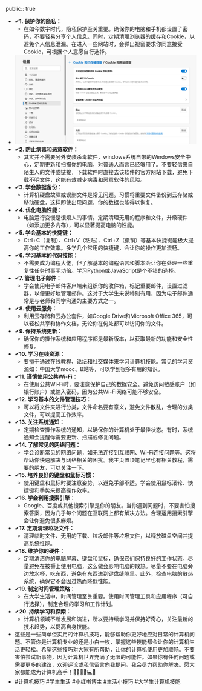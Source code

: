 public:: true

- ✔**1. 保护你的隐私：**
	- 在如今数字时代，隐私保护至关重要。确保你的电脑和手机都设置了密码，不要轻易分享个人信息。同时，定期清理浏览器的缓存和Cookie，以避免个人信息泄漏。在进入一些网站时，会弹出视窗要求你同意接受Cookie，可根据个人意愿自行选择。
- ![image.png](../assets/image_1696148511127_0.png)
- ✔**2. 防止病毒和恶意软件：**
	- 其实并不需要另外安装杀毒软件，windows系统自带的Windows安全中心，定期更新和扫描你的电脑，对普通人而言已经够用了。不要轻信来自陌生人的文件或链接，下载软件时直接去该软件的官方网站下载，避免下载不明文件，这能有效减少病毒和恶意软件的风险。
- ✔**3. 学会数据备份：**
	- 计算机硬盘故障或误删文件是常见问题。习惯将重要文件备份到云存储或移动硬盘，这样即使出现问题，你的数据也能得以恢复。
- ✔**4. 优化电脑性能：**
	- 电脑运行变慢是很烦人的事情。定期清理无用的程序和文件，升级硬件（如添加更多内存），可以显著提高电脑的性能。
- ✔**5. 学会基本的快捷键：**
	- Ctrl+C（复制）、Ctrl+V（粘贴）、Ctrl+Z（撤销）等基本快捷键能极大提高你的工作效率。多学几个常用的快捷键，会让你的操作更加流畅。
- ✔**6. 学习基本的代码技能：**
	- 不需要成为编程大佬，但了解基本的编程语言和脚本会让你在处理一些重复性任务时事半功倍。学习Python或JavaScript是个不错的选择。
- ✔**7. 管理电子邮件：**
	- 学会使用电子邮件客户端来组织你的收件箱，标记重要邮件，设置过滤器，以便更好地管理邮件。这对于大学生来说特别有用，因为电子邮件通常是与老师和同学沟通的主要方式之一。
- ✔**8. 使用云服务：**
	- 利用云存储和云办公套件，如Google Drive和Microsoft Office 365，可以轻松共享和协作文档，无论你在何处都可以访问你的文件。
- ✔**9. 保持系统更新：**
	- 确保你的操作系统和应用程序都是最新版本，以获取最新的功能和安全性修复。
- ✔**10. 学习在线资源：**
	- 要擅于通过在线教程、论坛和社交媒体来学习计算机技能。常见的学习资源如：中国大学mooc、B站等，可以学到很多有用的知识。
- ✔**11. 谨慎使用公共Wi-Fi：**
	- 在使用公共Wi-Fi时，要注意保护自己的数据安全。避免访问敏感账户（如银行账户）或输入密码，因为公共Wi-Fi网络可能不够安全。
- ✔**12. 学习基本的文件管理技巧：**
	- 可以将文件夹进行分类，文件命名要有意义，避免文件散乱，合理的分类文件，可以提高工作效率。
- ✔**13. 关注系统通知：**
	- 定期检查操作系统的通知，以确保你的计算机处于最佳状态。有时，系统通知会提醒你需要更新、扫描或修复问题。
- ✔**14. 了解常见的网络问题：**
	- 学会诊断常见的网络问题，如无法连接到互联网、Wi-Fi连接问题等。这将帮助你快速解决与网络相关的困扰。我主页置顶笔记里也有相关教程，需要的朋友，可以关注一下。
- ✔**15. 培养良好的键盘和鼠标习惯：**
	- 使用键盘和鼠标时要注意姿势，以避免手部不适。学会使用鼠标滚轮、快捷键和手势来提高操作效率。
- ✔**16. 学会利用搜索引擎：**
	- Google、百度或其他搜索引擎是你的朋友。当你遇到问题时，不要害怕搜索答案，因为几乎每个问题在互联网上都有解决方法。合理运用搜索引擎会让你避免很多麻烦。
- ✔**17. 定期清理垃圾文件：**
	- 清理临时文件、无用的下载、垃圾邮件等垃圾文件，以释放磁盘空间并提高系统性能。
- ✔**18. 维护你的硬件：**
	- 定期清洁你的电脑屏幕、键盘和鼠标，确保它们保持良好的工作状态。尽量避免在被褥上使用电脑，这么做会影响电脑的散热。尽量不要在电脑旁边放水杯，吃东西，避免有东西进到键盘缝隙里。此外，检查电脑的散热系统，确保它不会因过热而降低性能。
- ✔**19. 制定时间管理策略：**
	- 在大学生活中，时间管理至关重要。使用时间管理工具和应用程序（可自行选择），制定合理的学习和工作计划。
- ✔**20. 持续学习和探索：**
	- 计算机领域不断发展和演进，所以要持续学习并保持好奇心，关注最新的技术趋势，以提高自身技能。
- 这些是一些简单但实用的计算机技巧，能够帮助你更好地应对日常的计算机问题。不管你是计算机专业的还是小白一枚，掌握这些技能都会让你的计算机生活更轻松。希望这些技巧对大家有所帮助，让你的计算机使用更加顺畅。不要害怕尝试新事物，因为计算机世界充满了无限的可能性。如果你有任何问题或需要更多的建议，欢迎评论或私信留言向我提问。我会尽力帮助你解决。愿大家都能成为计算机高手！👩‍💻👨‍💻💻🚀
- #计算机技巧 #学生生活 #小红书博主 #生活小技巧 #大学生计算机技能